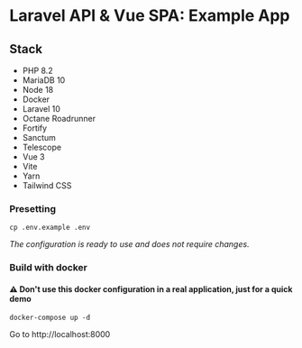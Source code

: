 # Laravel API & Vue SPA: Example App  

## Stack  
- PHP 8.2
- MariaDB 10
- Node 18
- Docker
- Laravel 10
- Octane Roadrunner
- Fortify
- Sanctum
- Telescope
- Vue 3
- Vite
- Yarn
- Tailwind CSS

### Presetting   
```
cp .env.example .env
```
*The configuration is ready to use and does not require changes.*

### Build with docker
#### ⚠️ Don't use this docker configuration in a real application, just for a quick demo   
```
docker-compose up -d
```
Go to http://localhost:8000
